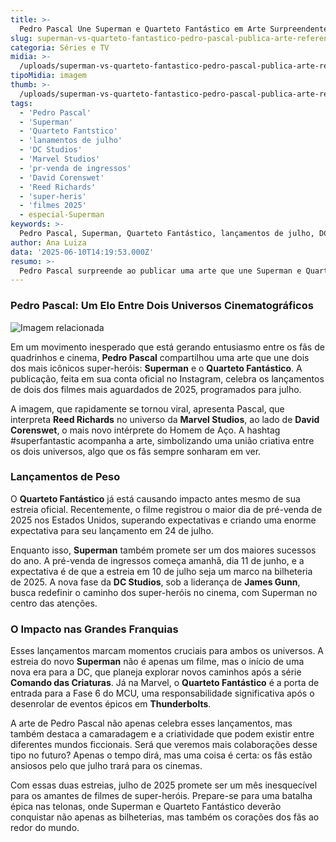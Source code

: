 ```yaml
---
title: >-
  Pedro Pascal Une Superman e Quarteto Fantástico em Arte Surpreendente para Julho
slug: superman-vs-quarteto-fantastico-pedro-pascal-publica-arte-referenciando-lancamentos
categoria: Séries e TV
midia: >-
  /uploads/superman-vs-quarteto-fantastico-pedro-pascal-publica-arte-referenciando-lancamentos-thumb.webp
tipoMidia: imagem
thumb: >-
  /uploads/superman-vs-quarteto-fantastico-pedro-pascal-publica-arte-referenciando-lancamentos-thumb.webp
tags:
  - 'Pedro Pascal'
  - 'Superman'
  - 'Quarteto Fantstico'
  - 'lanamentos de julho'
  - 'DC Studios'
  - 'Marvel Studios'
  - 'pr-venda de ingressos'
  - 'David Corenswet'
  - 'Reed Richards'
  - 'super-heris'
  - 'filmes 2025'
  - especial-Superman
keywords: >-
  Pedro Pascal, Superman, Quarteto Fantástico, lançamentos de julho, DC Studios, Marvel Studios, pré-venda de ingressos, David Corenswet, Reed Richards, super-heróis, filmes 2025
author: Ana Luiza
data: '2025-06-10T14:19:53.000Z'
resumo: >-
  Pedro Pascal surpreende ao publicar uma arte que une Superman e Quarteto Fantástico, destacando os aguardados lançamentos de julho. A colaboração inusitada gera burburinho entre os fãs e promete agitar o mês nas telonas.
---
```


### Pedro Pascal: Um Elo Entre Dois Universos Cinematográficos

![Imagem relacionada](/uploads/superman-vs-quarteto-fantastico-pedro-pascal-publica-arte-referenciando-lancamentos-0.webp)

Em um movimento inesperado que está gerando entusiasmo entre os fãs de quadrinhos e cinema, **Pedro Pascal** compartilhou uma arte que une dois dos mais icônicos super-heróis: **Superman** e o **Quarteto Fantástico**. A publicação, feita em sua conta oficial no Instagram, celebra os lançamentos de dois dos filmes mais aguardados de 2025, programados para julho.

A imagem, que rapidamente se tornou viral, apresenta Pascal, que interpreta **Reed Richards** no universo da **Marvel Studios**, ao lado de **David Corenswet**, o mais novo intérprete do Homem de Aço. A hashtag #superfantastic acompanha a arte, simbolizando uma união criativa entre os dois universos, algo que os fãs sempre sonharam em ver.

### Lançamentos de Peso

O **Quarteto Fantástico** já está causando impacto antes mesmo de sua estreia oficial. Recentemente, o filme registrou o maior dia de pré-venda de 2025 nos Estados Unidos, superando expectativas e criando uma enorme expectativa para seu lançamento em 24 de julho.

Enquanto isso, **Superman** também promete ser um dos maiores sucessos do ano. A pré-venda de ingressos começa amanhã, dia 11 de junho, e a expectativa é de que a estreia em 10 de julho seja um marco na bilheteria de 2025. A nova fase da **DC Studios**, sob a liderança de **James Gunn**, busca redefinir o caminho dos super-heróis no cinema, com Superman no centro das atenções.

### O Impacto nas Grandes Franquias

Esses lançamentos marcam momentos cruciais para ambos os universos. A estreia do novo **Superman** não é apenas um filme, mas o início de uma nova era para a DC, que planeja explorar novos caminhos após a série **Comando das Criaturas**. Já na Marvel, o **Quarteto Fantástico** é a porta de entrada para a Fase 6 do MCU, uma responsabilidade significativa após o desenrolar de eventos épicos em **Thunderbolts**.

A arte de Pedro Pascal não apenas celebra esses lançamentos, mas também destaca a camaradagem e a criatividade que podem existir entre diferentes mundos ficcionais. Será que veremos mais colaborações desse tipo no futuro? Apenas o tempo dirá, mas uma coisa é certa: os fãs estão ansiosos pelo que julho trará para os cinemas.

Com essas duas estreias, julho de 2025 promete ser um mês inesquecível para os amantes de filmes de super-heróis. Prepare-se para uma batalha épica nas telonas, onde Superman e Quarteto Fantástico deverão conquistar não apenas as bilheterias, mas também os corações dos fãs ao redor do mundo.